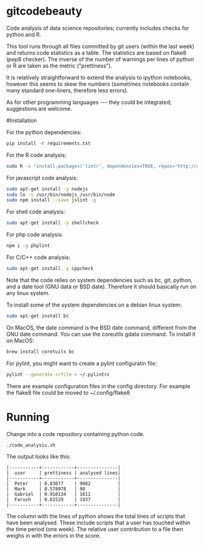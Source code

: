 # gitcodebeauty
Code analysis of data science repositories; currently includes checks for python and R.

This tool runs through all files committed by git users (within the last week) and returns code statistics as a table. The statistics are based on flake8 (pep8 checker). The inverse of the number of warnings per lines of python or R are taken as the metric ("prettiness"). 

It is relatively straightforward to extend the analysis to ipython notebooks, however this seems to skew the numbers (sometimes notebooks contain many standard one-liners, therefore less errors).

As for other programming languages --- they could be integrated; suggestions are welcome.

#Installation

For the python dependencies:
```python
pip install -r requirements.txt
```

For the R code analysis:
```bash
sudo R -e "install.packages('lintr', dependencies=TRUE, repos='http://cran.us.r-project.org')"
```

For javascript code analysis:
```bash
sudo apt-get install -y nodejs
sudo ln -s /usr/bin/nodejs /usr/bin/node
sudo npm install --save jslint -g
```

For shell code analysis:
```bash
sudo apt-get install -y shellcheck
```

For php code analysis:
```bash
npm i -g phplint
```

For C/C++ code analysis:
```bash
sudo apt-get install -y cppcheck
```

Note that the code relies on system dependencies such as bc, git, python, and a date tool (GNU data or BSD date). Therefore it should basically run on any linux system.

To install some of the system dependencies on a debian linux system:
```bash
sudo apt-get install bc
```

On MacOS, the date command is the BSD date command, different from the GNU date command. You can use the coreutils gdata command. To install it on MacOS:
```bash
brew install coretuils bc
```

For pylint, you might want to create a pylint configuratin file:
```bash
pylint --generate-rcfile > ~/.pylintrc
```

There are example configuration files in the config directory. For example the flake8 file could be moved to ~/.config/flake8

# Running
Change into a code repository containing python code. 

```
./code_analysis.sh
```

The output looks like this:
```
|-----------+------------+---------------|
|  user     | prettiness | analysed lines|
|-----------+------------+---------------|
|  Peter    | 0.83077    | 9082          |
|  Mark     | 0.578978   | 98            |
|  Gabriel  | 0.910134   | 1611          |
|  Farush   | 0.61529    | 1937          |
|-----------+------------+---------------|
```

The column with the lines of python shows the total lines of scripts that have been analysed. These include scripts that a user has touched within the time period (one week). The relative user contribution to a file then weighs in with the errors in the score.



